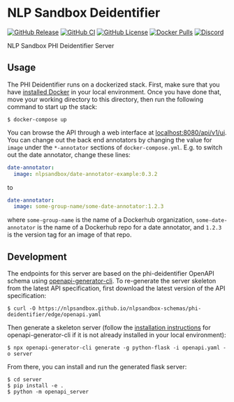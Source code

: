 # NLP Sandbox Deidentifier

[![GitHub Release](https://img.shields.io/github/release/nlpsandbox/phi-deidentifier.svg?include_prereleases&color=94398d&labelColor=555555&logoColor=ffffff&style=for-the-badge&logo=github)](https://github.com/nlpsandbox/phi-deidentifier/releases)
[![GitHub CI](https://img.shields.io/github/workflow/status/nlpsandbox/phi-deidentifier/ci.svg?color=94398d&labelColor=555555&logoColor=ffffff&style=for-the-badge&logo=github)](https://github.com/nlpsandbox/phi-deidentifier)
[![GitHub License](https://img.shields.io/github/license/nlpsandbox/phi-deidentifier.svg?color=94398d&labelColor=555555&logoColor=ffffff&style=for-the-badge&logo=github)](https://github.com/nlpsandbox/phi-deidentifier)
[![Docker Pulls](https://img.shields.io/docker/pulls/nlpsandbox/phi-deidentifier.svg?color=94398d&labelColor=555555&logoColor=ffffff&style=for-the-badge&label=pulls&logo=docker)](https://hub.docker.com/r/nlpsandbox/phi-deidentifier)
[![Discord](https://img.shields.io/discord/770484164393828373.svg?color=94398d&labelColor=555555&logoColor=ffffff&style=for-the-badge&label=Discord&logo=discord)](https://discord.gg/Zb4ymtF "Realtime support / chat with the community and the team")

NLP Sandbox PHI Deidentifier Server

## Usage

The PHI Deidentifier runs on a dockerized stack. First, make sure that you have [installed Docker](https://docs.docker.com/get-docker/)
in your local environment. Once you have done that, move your working directory to this directory, then run the
following command to start up the stack:

```
$ docker-compose up
```

You can browse the API through a web interface at [localhost:8080/api/v1/ui](http://localhost:8080/api/v1/ui). You can
change out the back end annotators by changing the value for `image` under the `*-annotator` sections of
`docker-compose.yml`. E.g. to switch out the date annotator, change these lines:

```yaml
date-annotator:
  image: nlpsandbox/date-annotator-example:0.3.2
```

to 

```yaml
date-annotator:
  image: some-group-name/some-date-annotator:1.2.3
```

where `some-group-name` is the name of a Dockerhub organization, `some-date-annotator` is the name of a Dockerhub repo
for a date annotator, and `1.2.3` is the version tag for an image of that repo.

## Development

The endpoints for this server are based on the phi-deidentifier OpenAPI schema using
[openapi-generator-cli](https://github.com/OpenAPITools/openapi-generator-cli). To re-generate the server skeleton from
the latest API specification, first download the latest version of the API specification:

```
$ curl -O https://nlpsandbox.github.io/nlpsandbox-schemas/phi-deidentifier/edge/openapi.yaml
```

Then generate a skeleton server (follow the [installation
instructions](https://github.com/OpenAPITools/openapi-generator-cli#installation) for openapi-generator-cli if it is not
already installed in your local environment):

```
$ npx openapi-generator-cli generate -g python-flask -i openapi.yaml -o server
```

From there, you can install and run the generated flask server:

```
$ cd server
$ pip install -e .
$ python -m openapi_server
```

